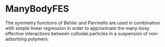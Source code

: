 # ManyBodyFES
The symmetry functions of Behler and Parrinello are used in combination with simple linear regression in order to approximate the many-bosy effective interactions between colloidal particles in a suspension of non-adsorbing polymers.
